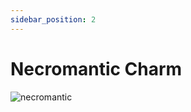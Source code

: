 ```yaml
---
sidebar_position: 2
---
```


# Necromantic Charm

![necromantic](https://vwiki.valorserver.com/api/item/picture/necromantic%20charm)

